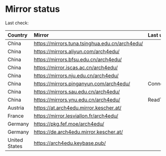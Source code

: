 <script src="./time.js"></script>
# Mirror status
Last check: <script type="text/javascript">localize(1671265372.72999);</script>

|Country|Mirror|Last update|
|:------|:-----|:----------|
|China|https://mirrors.tuna.tsinghua.edu.cn/arch4edu/|<script type="text/javascript">localize(1671258899);</script>|
|China|https://mirrors.aliyun.com/arch4edu/|<script type="text/javascript">localize(1671172499);</script>|
|China|https://mirrors.bfsu.edu.cn/arch4edu/|<script type="text/javascript">localize(1671215505);</script>|
|China|https://mirror.iscas.ac.cn/arch4edu/|<script type="text/javascript">localize(1671258899);</script>|
|China|https://mirrors.nju.edu.cn/arch4edu/|<script type="text/javascript">localize(1671172499);</script>|
|China|https://mirrors.pinganyun.com/arch4edu/|ConnectTimeout|
|China|https://mirrors.sau.edu.cn/arch4edu/|<script type="text/javascript">localize(1671215505);</script>|
|China|https://mirrors.ynu.edu.cn/arch4edu/|ReadTimeout|
|Austria|https://at.arch4edu.mirror.kescher.at/|<script type="text/javascript">localize(1671215505);</script>|
|France|https://mirror.lesviallon.fr/arch4edu/|<script type="text/javascript">localize(1671215505);</script>|
|Germany|https://pkg.fef.moe/arch4edu/|<script type="text/javascript">localize(1671215505);</script>|
|Germany|https://de.arch4edu.mirror.kescher.at/|<script type="text/javascript">localize(1671215505);</script>|
|United States|https://arch4edu.keybase.pub/|<script type="text/javascript">localize(1671215505);</script>|

<script src="./tablefilter/tablefilter.js"></script>
<script src="./table.js"></script>